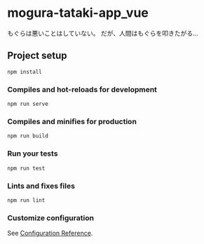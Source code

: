 # mogura-tataki-app_vue
もぐらは悪いことはしていない。
だが、人間はもぐらを叩きたがる…

## Project setup
```
npm install
```

### Compiles and hot-reloads for development
```
npm run serve
```

### Compiles and minifies for production
```
npm run build
```

### Run your tests
```
npm run test
```

### Lints and fixes files
```
npm run lint
```

### Customize configuration
See [Configuration Reference](https://cli.vuejs.org/config/).
